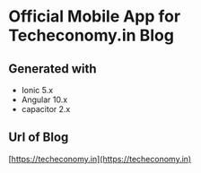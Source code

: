 # Official Mobile App for Techeconomy.in Blog

## Generated with

- Ionic 5.x
- Angular 10.x
- capacitor 2.x

## Url of Blog

[https://techeconomy.in](https://techeconomy.in)